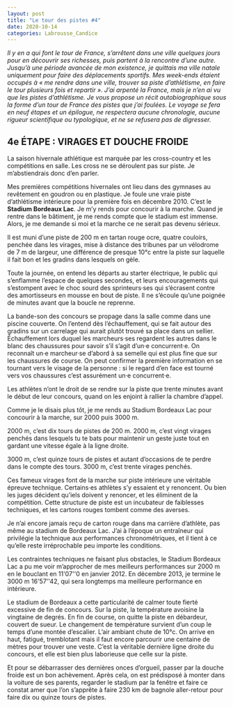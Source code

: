 ```yaml
---
layout: post
title: "Le tour des pistes #4"
date: 2020-10-14
categories: Labrousse_Candice
---
```


*Il y en a qui font le tour de France, s’arrêtent dans une ville quelques jours pour en découvrir ses richesses, puis partent à la rencontre d’une autre. Jusqu’à une période avancée de mon existence, je quittais ma ville natale uniquement pour faire des déplacements sportifs. Mes week-ends étaient occupés à « me rendre dans une ville, trouver sa piste d’athlétisme, en faire le tour plusieurs fois et repartir ». J’ai arpenté la France, mais je n’en ai vu que les pistes d’athlétisme. Je vous propose un récit autobiographique sous la forme d’un tour de France des pistes que j’ai foulées. Le voyage se fera en neuf étapes et un épilogue, ne respectera aucune chronologie, aucune rigueur scientifique ou typologique, et ne se refusera pas de digresser.*

## 4e ÉTAPE  : VIRAGES ET DOUCHE FROIDE

La saison hivernale athlétique est marquée par les cross-country et les compétitions en salle. Les cross ne se déroulent pas sur piste. Je m’abstiendrais donc d’en parler.

Mes premières compétitions hivernales ont lieu dans des gymnases au revêtement en goudron ou en plastique. Je foule une vraie piste d’athlétisme intérieure pour la première fois en décembre 2010. C’est le **Stadium Bordeaux Lac**. Je m’y rends pour concourir à la marche. Quand je rentre dans le bâtiment, je me rends compte que le stadium est immense. Alors, je me demande si moi et la marche ce ne serait pas devenu sérieux.

Il est muni d’une piste de 200 m en tartan rouge ocre, quatre couloirs, penchée dans les virages, mise à distance des tribunes par un vélodrome de 7 m de largeur, une différence de presque 10°c entre la piste sur laquelle il fait bon et les gradins dans lesquels on gèle.

Toute la journée, on entend les départs au starter électrique, le public qui s’enflamme l’espace de quelques secondes, et leurs encouragements qui s’estompent avec le choc sourd des sprinteurs·ses qui s’écrasent contre des amortisseurs en mousse en bout de piste. Il ne s’écoule qu’une poignée de minutes avant que la boucle ne reprenne.

La bande-son des concours se propage dans la salle comme dans une piscine couverte. On l’entend dès l’échauffement, qui se fait autour des gradins sur un carrelage qui aurait plutôt trouvé sa place dans un sellier. Échauffement lors duquel les marcheurs·ses regardent les autres dans le blanc des chaussures pour savoir s’il s’agit d’un·e concurrent·e. On reconnaît un·e marcheur·se d’abord à sa semelle qui est plus fine que sur les chaussures de course. On peut confirmer la première information en se tournant vers le visage de la personne : si le regard d’en face est tourné vers vos chaussures c’est assurément un·e concurrent·e.

Les athlètes n’ont le droit de se rendre sur la piste que trente minutes avant le début de leur concours, quand on les enjoint à rallier la chambre d’appel.

Comme je le disais plus tôt, je me rends au Stadium Bordeaux Lac pour concourir à la marche, sur 2000 puis 3000 m.

2000 m, c’est dix tours de pistes de 200 m. 2000 m, c’est vingt virages penchés dans lesquels tu te bats pour maintenir un geste juste tout en gardant une vitesse égale à la ligne droite.

3000 m, c’est quinze tours de pistes et autant d’occasions de te perdre dans le compte des tours. 3000 m, c’est trente virages penchés.

Ces fameux virages font de la marche sur piste intérieure une véritable épreuve technique. Certains·es athlètes s’y essaient et y renoncent. Ou bien les juges décident qu’iels doivent y renoncer, et les éliminent de la compétition. Cette structure de piste est un incubateur de faiblesses techniques, et les cartons rouges tombent comme des averses.

Je n’ai encore jamais reçu de carton rouge dans ma carrière d’athlète, pas même au stadium de Bordeaux Lac. J’ai à l’époque un entraîneur qui privilégie la technique aux performances chronométriques, et il tient à ce qu’elle reste irréprochable peu importe les conditions.

Les contraintes techniques ne faisant plus obstacles, le Stadium Bordeaux Lac a pu me voir m’approcher de mes meilleurs performances sur 2000 m en le bouclant en 11'07''0 en janvier 2012. En décembre 2013, je termine le 3000 m 16'57''42, qui sera longtemps ma meilleure performance en intérieure.

Le stadium de Bordeaux a cette particularité de calmer toute fierté excessive de fin de concours. Sur la piste, la température avoisine la vingtaine de degrés. En fin de course, on quitte la piste en débardeur, couvert de sueur. Le changement de température survient d’un coup le temps d’une montée d’escalier. L’air ambiant chute de 10°c. On arrive en haut, fatigué, tremblotant mais il faut encore parcourir une centaine de mètres pour trouver une veste. C’est la véritable dernière ligne droite du concours, et elle est bien plus laborieuse que celle sur la piste.

Et pour se débarrasser des dernières onces d’orgueil, passer par la douche froide est un bon achèvement. Après cela, on est prédisposé à monter dans la voiture de ses parents, regarder le stadium par la fenêtre et faire ce constat amer que l’on s’apprête à faire 230 km de bagnole aller-retour pour faire dix ou quinze tours de pistes.
